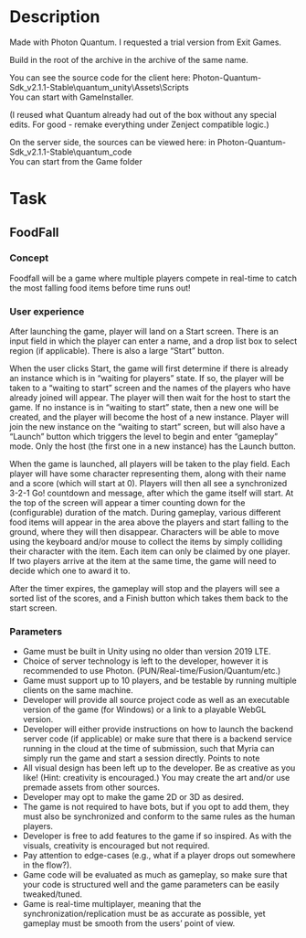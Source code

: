 # Description

Made with Photon Quantum. I requested a trial version from Exit Games.

Build in the root of the archive in the archive of the same name.

You can see the source code for the client here:
Photon-Quantum-Sdk_v2.1.1-Stable\quantum_unity\Assets\Scripts\
You can start with GameInstaller.

(I reused what Quantum already had out of the box without any special edits. For good - remake everything under Zenject compatible logic.)

On the server side, the sources can be viewed here: in Photon-Quantum-Sdk_v2.1.1-Stable\quantum_code\
You can start from the Game folder


# Task

## FoodFall

### Concept
Foodfall will be a game where multiple players compete in real-time to catch the
most falling food items before time runs out!

### User experience

After launching the game, player will land on a Start screen. There is an input field in
which the player can enter a name, and a drop list box to select region (if
applicable). There is also a large “Start” button.

When the user clicks Start, the game will first determine if there is already an
instance which is in “waiting for players” state. If so, the player will be taken to a
“waiting to start” screen and the names of the players who have already joined will
appear. The player will then wait for the host to start the game. If no instance is in
“waiting to start” state, then a new one will be created, and the player will become
the host of a new instance. Player will join the new instance on the “waiting to start”
screen, but will also have a “Launch” button which triggers the level to begin and
enter “gameplay” mode. Only the host (the first one in a new instance) has the
Launch button.

When the game is launched, all players will be taken to the play field. Each player
will have some character representing them, along with their name and a score
(which will start at 0). Players will then all see a synchronized 3-2-1 Go! countdown
and message, after which the game itself will start. At the top of the screen will
appear a timer counting down for the (configurable) duration of the match.
During gameplay, various different food items will appear in the area above the
players and start falling to the ground, where they will then disappear. Characters
will be able to move using the keyboard and/or mouse to collect the items by simply
colliding their character with the item. Each item can only be claimed by one player.
If two players arrive at the item at the same time, the game will need to decide
which one to award it to.

After the timer expires, the gameplay will stop and the players will see a sorted list
of the scores, and a Finish button which takes them back to the start screen.

### Parameters

- Game must be built in Unity using no older than version 2019 LTE.
- Choice of server technology is left to the developer, however it is
recommended to use Photon. (PUN/Real-time/Fusion/Quantum/etc.)
- Game must support up to 10 players, and be testable by running multiple
clients on the same machine.
- Developer will provide all source project code as well as an executable
version of the game (for Windows) or a link to a playable WebGL version.
- Developer will either provide instructions on how to launch the backend
server code (if applicable) or make sure that there is a backend service
running in the cloud at the time of submission, such that Myria can simply run
the game and start a session directly.
Points to note
- All visual design has been left up to the developer. Be as creative as you like!
(Hint: creativity is encouraged.) You may create the art and/or use premade
assets from other sources.
- Developer may opt to make the game 2D or 3D as desired.
- The game is not required to have bots, but if you opt to add them, they must
also be synchronized and conform to the same rules as the human players.
- Developer is free to add features to the game if so inspired. As with the
visuals, creativity is encouraged but not required.
- Pay attention to edge-cases (e.g., what if a player drops out somewhere in
the flow?).
- Game code will be evaluated as much as gameplay, so make sure that your
code is structured well and the game parameters can be easily
tweaked/tuned.
- Game is real-time multiplayer, meaning that the synchronization/replication
must be as accurate as possible, yet gameplay must be smooth from the
users’ point of view.
